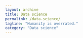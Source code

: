 ```yaml
---
layout: archive
title: Data science
permalink: /data-science/
tagline: "Humanity is overrated."
category: "Data science"
---
```


